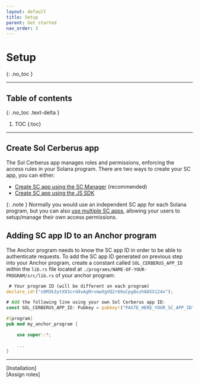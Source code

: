 ```yaml
---
layout: default
title: Setup
parent: Get started
nav_order: 3
---
```


# Setup
{: .no_toc }

---


## Table of contents
{: .no_toc .text-delta }

1. TOC
{:toc}

---

## Create Sol Cerberus app
The Sol Cerberus app manages roles and permissions, enforcing the access rules in your Solana program. There are two ways to create your SC app, you can either:

- [Create SC app using the SC Manager] (recommended)
- [Create SC app using the JS SDK]

{: .note }
Normally you would use an independent SC app for each Solana program, but you can also [use multiple SC apps](/docs/multi-sc-apps), allowing your users to setup/manage their own access permissions.



## Adding SC app ID to an Anchor program
The Anchor program needs to know the SC app ID in order to be able to authenticate requests. To add the SC app ID generated on previous step into your Anchor program, create a constant called `SOL_CERBERUS_APP_ID` within the `lib.rs` file located at `./programs/NAME-OF-YOUR-PROGRAM/src/lib.rs` of your anchor program:


```rust
 # Your program ID (will be different on each program)
declare_id!("s0M3k3ytX83crd4vAgRrvmwXgVQ2r69uCpg8xzh8A5X124x");

# Add the following line using your own Sol Cerberus app ID:
const SOL_CERBERUS_APP_ID: Pubkey = pubkey!("PASTE_HERE_YOUR_SC_APP_ID");

#[program]
pub mod my_anchor_program {

    use super::*;

    ...
}
```


---

<div class="prev-next">
<div markdown="1">
[Installation]
</div>
<div markdown="1">
[Assign roles]
</div>
</div>


[Create SC app using the SC Manager]: /docs/sc-manager/create-sol-cerberus-app
[Create SC app using the JS SDK]: /docs/javascript-sdk/create-sol-cerberus-app
[Solana CLI]: https://docs.solana.com/es/wallet-guide/paper-wallet#seed-phrase-generation
[Installation]: ../installation
[Assign roles]: ../assign-roles